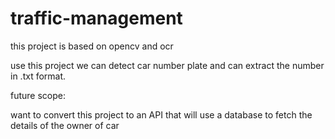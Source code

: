 # traffic-management

this project is based on opencv and ocr

use this project we can detect car number plate and can extract the number in .txt format.

future scope:

want to convert this project to an API that will use a database to fetch the details of the owner of car 
